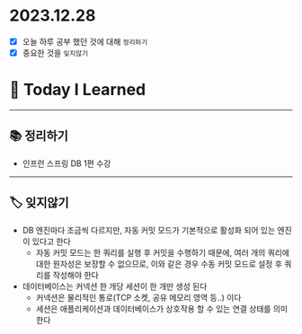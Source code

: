 # 2023.12.28

- [x] 오늘 하루 공부 했던 것에 대해 `정리하기`
- [x] 중요한 것을 `잊지않기`

# 🚩 Today I Learned

---

## 📚 정리하기

- 인프런 스프링 DB 1편 수강

---

## 🏷 잊지않기

- DB 엔진마다 조금씩 다르지만, 자동 커밋 모드가 기본적으로 활성화 되어 있는 엔진이 있다고 한다
  - 자동 커밋 모드는 한 쿼리를 실행 후 커밋을 수행하기 때문에, 여러 개의 쿼리에 대한 원자성은 보장할 수 없으므로, 이와 같은 경우 수동 커밋 모드로 설정 후 쿼리를 작성해야 한다
- 데이터베이스는 커넥션 한 개당 세션이 한 개만 생성 된다
  - 커넥션은 물리적인 통로(TCP 소켓, 공유 메모리 영역 등..) 이다
  - 세션은 애플리케이션과 데이터베이스가 상호작용 할 수 있는 연결 상태를 의미한다

